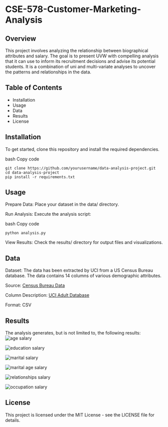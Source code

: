 ﻿# CSE-578-Customer-Marketing-Analysis
## Overview
This project involves analyzing the relationship between biographical attributes and salary. The goal is to present UVW with compelling analysis that it can use to inform its recruitment decisions and advise its potential students.
It is a combination of uni and multi-variate analyses to uncover the patterns and relationships in the data. 
## Table of Contents
* Installation
* Usage
* Data
* Results
* License

## Installation
To get started, clone this repository and install the required dependencies.

bash
Copy code
```
git clone https://github.com/yourusername/data-analysis-project.git
cd data-analysis-project
pip install -r requirements.txt
```

## Usage
Prepare Data: Place your dataset in the data/ directory.

Run Analysis: Execute the analysis script:

bash
Copy code
```
python analysis.py
```
View Results: Check the results/ directory for output files and visualizations.

## Data
Dataset: The data has been extracted by UCI from a US Census Bureau database. The data contains 14 columns of various demographic attributes. 

Source: [Census Bureau Data]([http://www.census.gov/ftp/pub/DES/www/welcome.html](https://archive.ics.uci.edu/ml/machine-learning-databases/adult/adult.data))

Column Description: [UCI Adult Database](https://archive.ics.uci.edu/ml/machine-learning-databases/adult/adult.names)

Format: CSV

## Results
The analysis generates, but is not limited to, the following results:
![age salary](https://github.com/user-attachments/assets/f6059da7-d96b-4910-84e4-599f032268e4)

![education salary](https://github.com/user-attachments/assets/dd6b55ee-f87d-4224-84a8-b6efd1eb9169)

![marital salary](https://github.com/user-attachments/assets/d96590ae-d344-437d-85a0-ea19242cc910)

![marital age salary](https://github.com/user-attachments/assets/5ebc6421-e7ef-4fc6-9f50-6a8da7b472cd)

![relationships salary](https://github.com/user-attachments/assets/5f99b293-5ab5-4837-b08f-829a119cc7b7)

![occupation salary](https://github.com/user-attachments/assets/bff0320d-0844-4393-873f-9e32bca84844)

## License
This project is licensed under the MIT License - see the LICENSE file for details.
